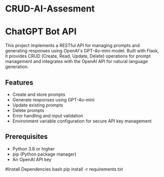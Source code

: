 # CRUD-AI-Assesment

# ChatGPT Bot API

This project implements a RESTful API for managing prompts and generating responses using OpenAI's GPT-4o-mini model. Built with Flask, it provides CRUD (Create, Read, Update, Delete) operations for prompt management and integrates with the OpenAI API for natural language generation.

## Features

- Create and store prompts
- Generate responses using GPT-4o-mini
- Update existing prompts
- Delete prompts
- Error handling and input validation
- Environment variable configuration for secure API key management

## Prerequisites

- Python 3.8 or higher
- pip (Python package manager)
- An OpenAI API key

#Install Dependencies
bash
pip install -r requirements.txt
